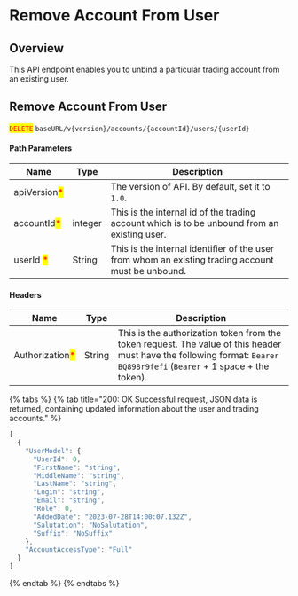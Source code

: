 # Remove Account From User

## Overview

This API endpoint enables you to unbind a particular trading account from an existing user.

## Remove Account From User

<mark style="color:red;">`DELETE`</mark> `baseURL/v{version}/accounts/{accountId}/users/{userId}`

#### Path Parameters

| Name                                         | Type    | Description                                                                                        |
| -------------------------------------------- | ------- | -------------------------------------------------------------------------------------------------- |
| apiVersion<mark style="color:red;">\*</mark> |         | The version of API. By default, set it to `1.0`.                                                   |
| accountId<mark style="color:red;">\*</mark>  | integer | This is the internal id of the trading account which is to be unbound from an existing user.       |
| userId	<mark style="color:red;">\*</mark>    | String  | This is the internal identifier of the user from whom an existing trading account must be unbound. |

#### Headers

| Name                                            | Type   | Description                                                                                                                                                             |
| ----------------------------------------------- | ------ | ----------------------------------------------------------------------------------------------------------------------------------------------------------------------- |
| Authorization<mark style="color:red;">\*</mark> | String | This is the authorization token from the token request. The value of this header must have the following format: `Bearer BQ898r9fefi` (`Bearer` + 1 space + the token). |

{% tabs %}
{% tab title="200: OK Successful request, JSON data is returned, containing updated information about the user and trading accounts." %}
```javascript
[
  {
    "UserModel": {
      "UserId": 0,
      "FirstName": "string",
      "MiddleName": "string",
      "LastName": "string",
      "Login": "string",
      "Email": "string",
      "Role": 0,
      "AddedDate": "2023-07-28T14:00:07.132Z",
      "Salutation": "NoSalutation",
      "Suffix": "NoSuffix"
    },
    "AccountAccessType": "Full"
  }
]
```
{% endtab %}
{% endtabs %}

